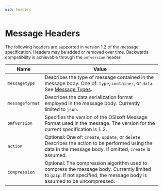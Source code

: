 ```yaml
---
uid: headers
---
```



# Message Headers

The following headers are supported in version 1.2 of the message specification. Headers may 
be added or removed over time. Backwards compatibility is achievable through the `omfversion` header. 


| Name | Value |
| --- | --- |
| `messagetype` | Describes the type of message contained in the message body. One of: `type`, `container`, or `data`. See [Message Types](xref:messageTypes). |
| `messageformat` | Describes the data serialization format employed in the message body. Currently limited to `json`. |
| `omfversion` | Specifies the version of the OSIsoft Message Format used in the message. The version for the current specification is 1.2. |
| `action` | Optional: One of: `create`, `update`, or `delete`. Describes the action to be performed using the data in the message body. If omitted, `create` is assumed. |
| `compression` | Optional: The compression algorithm used to compress the message body. Currently limited to `gzip`. If not specified, the message body is assumed to be uncompressed. |
